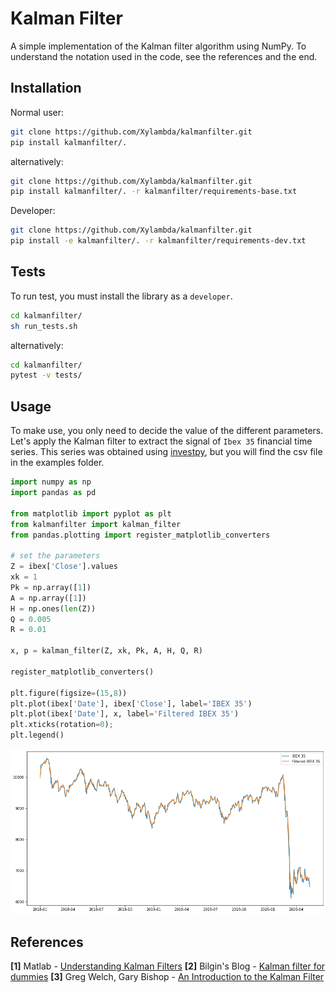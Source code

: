 # Kalman Filter
A simple implementation of the Kalman filter algorithm using NumPy. To 
understand the notation used in the code, see the references and the end.

## Installation
Normal user:
```bash
git clone https://github.com/Xylambda/kalmanfilter.git
pip install kalmanfilter/.
```

alternatively:
```bash
git clone https://github.com/Xylambda/kalmanfilter.git
pip install kalmanfilter/. -r kalmanfilter/requirements-base.txt
```

Developer:
```bash
git clone https://github.com/Xylambda/kalmanfilter.git
pip install -e kalmanfilter/. -r kalmanfilter/requirements-dev.txt
```

## Tests
To run test, you must install the library as a `developer`.
```bash
cd kalmanfilter/
sh run_tests.sh
```

alternatively:
```bash
cd kalmanfilter/
pytest -v tests/
```

## Usage
To make use, you only need to decide the value of the different parameters.
Let's apply the Kalman filter to extract the signal of `Ibex 35` financial time
series. This series was obtained using [investpy](https://github.com/alvarobartt/investpy), 
but you will find the csv file in the examples folder.
```python
import numpy as np
import pandas as pd

from matplotlib import pyplot as plt
from kalmanfilter import kalman_filter
from pandas.plotting import register_matplotlib_converters

# set the parameters
Z = ibex['Close'].values
xk = 1
Pk = np.array([1])
A = np.array([1])
H = np.ones(len(Z))
Q = 0.005
R = 0.01

x, p = kalman_filter(Z, xk, Pk, A, H, Q, R)

register_matplotlib_converters()

plt.figure(figsize=(15,8))
plt.plot(ibex['Date'], ibex['Close'], label='IBEX 35')
plt.plot(ibex['Date'], x, label='Filtered IBEX 35')
plt.xticks(rotation=0);
plt.legend()
```
![signal](signal.png)

## References
**[1]** Matlab - [Understanding Kalman Filters](https://www.youtube.com/playlist?list=PLn8PRpmsu08pzi6EMiYnR-076Mh-q3tWr)
**[2]** Bilgin's Blog - [Kalman filter for dummies](http://bilgin.esme.org/BitsAndBytes/KalmanFilterforDummies)
**[3]** Greg Welch, Gary Bishop - [An Introduction to the Kalman Filter](https://www.cs.unc.edu/~welch/media/pdf/kalman_intro.pdf)